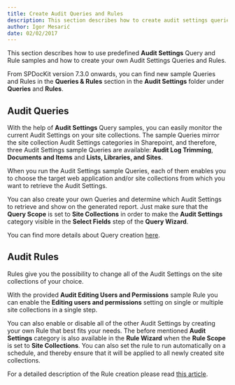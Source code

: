 ```yaml
---
title: Create Audit Queries and Rules
description: This section describes how to create audit settings queries and rules in SPDocKit.
author: Igor Mesarić  
date: 02/02/2017  
---
```

This section describes how to use predefined __Audit Settings__ Query and Rule samples and how to create your own Audit Settings Queries and Rules.

From SPDocKit version 7.3.0 onwards, you can find new sample Queries and Rules in the __Queries & Rules__ section in the  __Audit Settings__ folder under __Queries__ and __Rules__. 

## Audit Queries

With the help of __Audit Settings__ Query samples, you can easily monitor the current Audit Settings on your site collections. The sample Queries mirror the site collection Audit Settings categories in Sharepoint, and therefore, three Audit Settings sample Queries are available: __Audit Log Trimming__, __Documents and Items__ and __Lists, Libraries, and Sites__.

When you run the Audit Settings sample Queries, each of them enables you to choose the target web application and/or site collections from which you want to retrieve the Audit Settings.

You can also create your own Queries and determine which Audit Settings to retrieve and show on the generated report. Just make sure that the __Query Scope__ is set to __Site Collections__ in order to make the __Audit Settings__ category visible in the __Select Fields__ step of the __Query Wizard__. 

You can find more details about Query creation [here](#internal/how-to/queries-and-rules/create-spdockit-query).


## Audit Rules

Rules give you the possibility to change all of the Audit Settings on the site collections of your choice. 

With the provided __Audit Editing Users and Permissions__ sample Rule you can enable the __Editing users and permissions__ setting on single or multiple site collections in a single step.

You can also enable or disable all of the other Audit Settings by creating your own Rule that best fits your needs. The before mentioned __Audit Settings__ category is also available in the __Rule Wizard__ when the __Rule Scope__ is set to __Site Collections__. You can also set the rule to run automatically on a schedule, and thereby ensure that it will be applied to all newly created site collections.

For a detailed description of the Rule creation please read [this article](#internal/how-to/queries-and-rules/create-governance-policy-rule).



